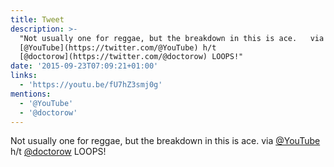 ```yaml
---
title: Tweet
description: >-
  "Not usually one for reggae, but the breakdown in this is ace.   via
  [@YouTube](https://twitter.com/@YouTube) h/t
  [@doctorow](https://twitter.com/@doctorow) LOOPS!"
date: '2015-09-23T07:09:21+01:00'
links:
  - 'https://youtu.be/fU7hZ3smj0g'
mentions:
  - '@YouTube'
  - '@doctorow'
---
```

Not usually one for reggae, but the breakdown in this is ace.   via [@YouTube](https://twitter.com/@YouTube) h/t [@doctorow](https://twitter.com/@doctorow) LOOPS!
